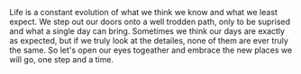 <body>
  Life is a constant evolution of what we think we know and what we least expect. We step out our doors onto a well trodden path, only to be suprised and what a single day can bring. Sometimes we think our days are exactly as expected, but if we truly look at the detailes, none of them are ever truly the same. So let's open our eyes togeather and embrace the new places we will go, one step and a time.
</body>
